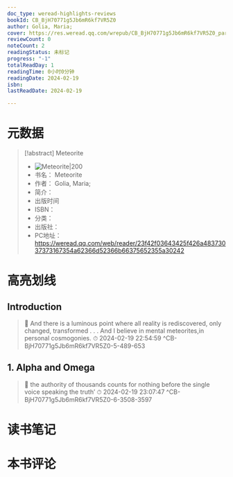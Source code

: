 ```yaml
---
doc_type: weread-highlights-reviews
bookId: CB_BjH70771g5Jb6mR6kf7VR5Z0
author: Golia, Maria;
cover: https://res.weread.qq.com/wrepub/CB_BjH70771g5Jb6mR6kf7VR5Z0_parsecover
reviewCount: 0
noteCount: 2
readingStatus: 未标记
progress: "-1"
totalReadDay: 1
readingTime: 0小时0分钟
readingDate: 2024-02-19
isbn: 
lastReadDate: 2024-02-19

---
```

# 元数据
> [!abstract] Meteorite
> - ![ Meteorite|200](https://res.weread.qq.com/wrepub/CB_BjH70771g5Jb6mR6kf7VR5Z0_parsecover)
> - 书名： Meteorite
> - 作者： Golia, Maria;
> - 简介： 
> - 出版时间 
> - ISBN： 
> - 分类： 
> - 出版社： 
> - PC地址：https://weread.qq.com/web/reader/23f42f03643425f426a48373037373167354a62366d52366b66375652355a30242

# 高亮划线

## Introduction

> 📌 And there is a luminous point where all reality is rediscovered, only changed, transformed . . . And I believe in mental meteorites,in personal cosmogonies. 
> ⏱ 2024-02-19 22:54:59 ^CB-BjH70771g5Jb6mR6kf7VR5Z0-5-489-653

## 1. Alpha and Omega

> 📌 the authority of thousands counts for nothing before the single voice speaking the truth’ 
> ⏱ 2024-02-19 23:07:47 ^CB-BjH70771g5Jb6mR6kf7VR5Z0-6-3508-3597

# 读书笔记

# 本书评论
